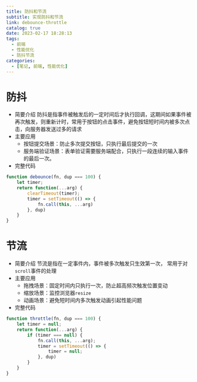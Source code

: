 ```yaml
---
title: 防抖和节流
subtitle: 实现防抖和节流
link: debounce-throttle
catalog: true
date: 2023-02-17 18:28:13
tags:
  - 前端
  - 性能优化
  - 防抖节流
categories:
  - [笔记, 前端, 性能优化]
---
```


# 防抖

- 简要介绍
  防抖是指事件被触发后的一定时间后才执行回调，这期间如果事件被再次触发，则重新计时，常用于按钮的点击事件，避免按钮短时间内被多次点击，向服务器发送过多的请求
- 主要应用
  - 按钮提交场景：防⽌多次提交按钮，只执⾏最后提交的⼀次
  - 服务端验证场景：表单验证需要服务端配合，只执⾏⼀段连续的输⼊事件的最后⼀次。
- 完整代码

```javascript
function debounce(fn, dup === 100) {
    let timer;
    return function(...arg) {
        clearTimeout(timer);
        timer = setTimeout(() => {
            fn.call(this, ...arg)
        }, dup)
    }
}
```

# 节流

- 简要介绍
  节流是指在一定事件内，事件被多次触发只生效第一次， 常用于对`scroll`事件的处理
- 主要应用
  - 拖拽场景：固定时间内只执⾏⼀次，防⽌超⾼频次触发位置变动
  - 缩放场景：监控浏览器`resize`
  - 动画场景：避免短时间内多次触发动画引起性能问题
- 完整代码

```javascript
function throttle(fn, dup === 100) {
    let timer = null;
    return function(...arg) {
        if (timer === null) {
            fn.call(this, ...arg);
            timer = setTimeout(() => {
                timer = null;
            }, dup)
        }
    }
}
```
